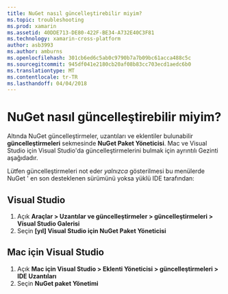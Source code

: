 ```yaml
---
title: NuGet nasıl güncelleştirebilir miyim?
ms.topic: troubleshooting
ms.prod: xamarin
ms.assetid: 40DDE713-DE80-422F-BE34-A732E40C3F81
ms.technology: xamarin-cross-platform
author: asb3993
ms.author: amburns
ms.openlocfilehash: 301cb6ed6c5ab0c9790b7a7b09bc61acca488c5c
ms.sourcegitcommit: 945df041e2180cb20af08b83cc703ecd1aedc6b0
ms.translationtype: MT
ms.contentlocale: tr-TR
ms.lasthandoff: 04/04/2018
---
```

# <a name="how-can-i-update-nuget"></a>NuGet nasıl güncelleştirebilir miyim?

Altında NuGet güncelleştirmeler, uzantıları ve eklentiler bulunabilir **güncelleştirmeleri** sekmesinde **NuGet Paket Yöneticisi**. Mac ve Visual Studio için Visual Studio'da güncelleştirmelerini bulmak için ayrıntılı Gezinti aşağıdadır. 

Lütfen güncelleştirmeleri not eder *yalnızca* gösterilmesi bu menülerde NuGet ' en son desteklenen sürümünü yoksa yüklü IDE tarafından:

## <a name="visual-studio"></a>Visual Studio
1. Açık **Araçlar > Uzantılar ve güncelleştirmeler > güncelleştirmeleri > Visual Studio Galerisi**
2. Seçin **[yıl] Visual Studio için NuGet Paket Yöneticisi**

## <a name="visual-studio-for-mac"></a>Mac için Visual Studio

1. Açık **Mac için Visual Studio > Eklenti Yöneticisi > güncelleştirmeleri > IDE Uzantıları**
2. Seçin **NuGet paket Yönetimi**

